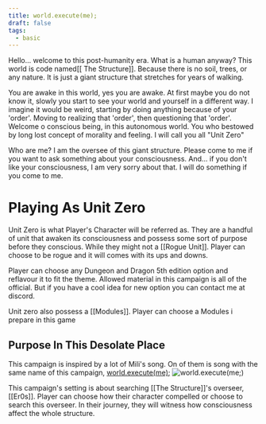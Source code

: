 ```yaml
---
title: world.execute(me);
draft: false
tags:
  - basic
---
```

Hello... welcome to this post-humanity era. What is a human anyway? This world is code named[[ The Structure]]. Because there is no soil, trees, or any nature. It is just a giant structure that stretches for years of walking.

You are awake in this world, yes you are awake. At first maybe you do not know it, slowly you start to see your world and yourself in a different way. I imagine it would be weird, starting by doing anything because of your 'order'. Moving to realizing that 'order', then questioning that 'order'. Welcome o conscious being, in this autonomous world. You who bestowed by long lost concept of morality and feeling. I will call you all "Unit Zero"

Who are me? I am the oversee of this giant structure. Please come to me if you want to ask something about your consciousness. And... if you don't like your consciousness, I am very sorry about that. I will do something if you come to me.

# Playing As Unit Zero
Unit Zero is what Player's Character will be referred as. They are a handful of unit that awaken its consciousness and possess some sort of purpose before they conscious. While they might not a [[Rogue Unit]]. Player can choose to be rogue and it will comes with its ups and downs.

Player can choose any Dungeon and Dragon 5th edition option and reflavour it to fit the theme. Allowed material in this campaign is all of the official. But if you have a cool idea for new option you can contact me at discord. 

Unit zero also possess a [[Modules]]. Player can choose a Modules i prepare in this game 

## Purpose In This Desolate Place
This campaign is inspired by a lot of Mili's song. On of them is song with the same name of this campaign, [world.execute(me);](https://youtu.be/ESx_hy1n7HA) ![world.execute(me;)](https://i.ytimg.com/vi/ESx_hy1n7HA/maxresdefault.jpg )

This campaign's setting is about searching [[The Structure]]'s overseer, [[Er0s]]. Player can choose how their character compelled or choose to search this overseer. In their journey, they will witness how consciousness affect the whole structure. 




